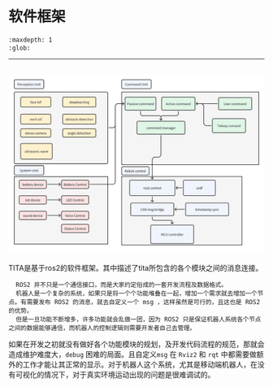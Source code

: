 # 软件框架
```{toctree}
:maxdepth: 1
:glob:
```

------

![tree](../_static/tita_tree.png)
------

TITA是基于ros2的软件框架。其中描述了tita所包含的各个模块之间的消息连接。


```{warning}
  ROS2 并不只是一个通信接口，而是大家约定俗成的一套开发流程及数据格式。
  机器人是一个复杂的系统，如果只是将一个个功能堆叠在一起，增加一个需求就去增加一个节点。有需要发布 ROS2 的消息，就去自定义一个 msg ，这样虽然是可行的，且这也是 ROS2 的优势。
  但是一旦功能不断增多，许多功能就会乱做一团，因为 ROS2 只是保证机器人系统各个节点之间的数据能够通信，而机器人的控制逻辑则需要开发者自己去管理。
```
如果在开发之初就没有做好各个功能模块的规划，及开发代码流程的规范，那就会造成维护难度大，`debug` 困难的局面。且自定义`msg` 在 `Rviz2` 和 `rqt` 中都需要做额外的工作才能让其正常的显示。对于机器人这个系统，尤其是移动端机器人，在没有可视化的情况下，对于真实环境运动出现的问题是很难调试的。
